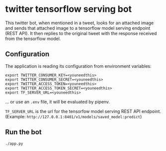 # twitter tensorflow serving bot
This twitter bot, when mentioned in a tweet, looks for an attached image and sends that attached image to a tensorflow model serving endpoint (REST API).
It then replies to the original tweet with the response received from the tensorflow model.

## Configuration

The application is reading its configuration from environment variables:

```shell
export TWITTER_CONSUMER_KEY=<youneedthis>
export TWITTER_CONSUMER_SECRET=<youneedthis>
export TWITTER_ACCESS_TOKEN=<youneedthis>
export TWITTER_ACCESS_TOKEN_SECRET=<youneedthis>
export TF_SERVER_URL=<youneedthis>
```

... or use an `.env` file, it will be evaluated by pipenv.

`TF_SERVER_URL` is the url for the tensorfow model serving REST API endpoint. (Example: `http://127.0.0.1:8401/v1/models/saved_model:predict`)

## Run the bot

`./app.py`
